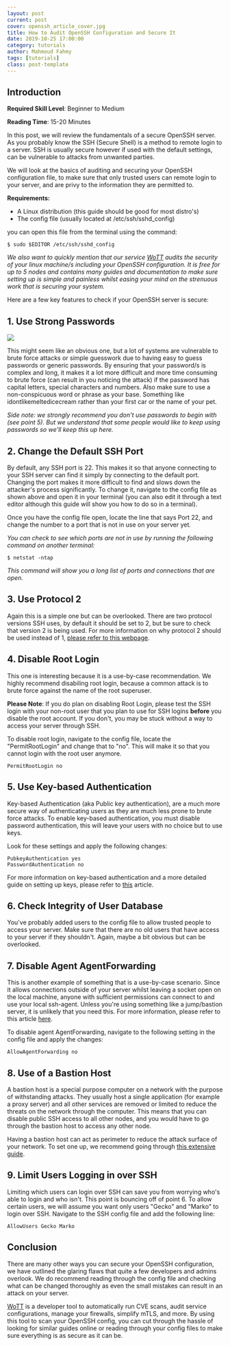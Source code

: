 ```yaml
---
layout: post
current: post
cover: openssh_article_cover.jpg
title: How to Audit OpenSSH Configuration and Secure It
date: 2019-10-25 17:00:00
category: tutorials
author: Mahmoud Fahmy
tags: [tutorials]
class: post-template
---
```



## Introduction

**Required Skill Level**: Beginner to Medium

**Reading Time**: 15-20 Minutes

In this post, we will review the fundamentals of a secure OpenSSH server. As you probably know the SSH (Secure Shell) is a method to remote login to a server. SSH is usually secure however if used with the default settings, can be vulnerable to attacks from unwanted parties.

We will look at the basics of auditing and securing your OpenSSH configuration file, to make sure that only trusted users can remote login to your server, and are privy to the information they are permitted to.

**Requirements:**
* A Linux distribution (this guide should be good for most distro's)
* The config file (usually located at /etc/ssh/sshd_config)

you can open this file from the terminal using the command:

```
$ sudo $EDITOR /etc/ssh/sshd_config
```

*We also want to quickly mention that our service [WoTT](https://wott.io/) audits the security of your linux machine/s including your OpenSSH configuration. It is free for up to 5 nodes and contains many guides and documentation to make sure setting up is simple and painless whilst easing your mind on the strenuous work that is securing your system.*

Here are a few key features to check if your OpenSSH server is secure:

## 1. Use Strong Passwords

![](https://imgs.xkcd.com/comics/password_strength.png )

This might seem like an obvious one, but a lot of systems are vulnerable to brute force attacks or simple guesswork due to having easy to guess passwords or generic passwords. By ensuring that your password/s is complex and long, it makes it a lot more difficult and more time consuming to brute force (can result in you noticing the attack) if the password has capital letters, special characters and numbers. Also make sure to use a non-conspicuous word or phrase as your base. Something like idontlikemeltedicecream rather than your first car or the name of your pet.

*Side note: we strongly recommend you don't use passwords to begin with (see point 5). But we understand that some people would like to keep using passwords so we'll keep this up here.*

## 2. Change the Default SSH Port

By default, any SSH port is 22. This makes it so that anyone connecting to your SSH server can find it simply by connecting to the default port. Changing the port makes it more difficult to find and slows down the attacker's process significantly. To change it, navigate to the config file as shown above and open it in your terminal (you can also edit it through a text editor although this guide will show you how to do so in a terminal).

Once you have the config file open, locate the line that says Port 22, and change the number to a port that is not in use on your server yet.

*You can check to see which ports are not in use by running the following command on another terminal:*

```
$ netstat -ntap
```

*This command will show you a long list of ports and connections that are open.*

## 3. Use Protocol 2

Again this is a simple one but can be overlooked. There are two protocol versions SSH uses, by default it should be set to 2, but be sure to check that version 2 is being used. For more information on why protocol 2 should be used instead of 1, [please refer to this webpage](http://www.snailbook.com/faq/ssh-1-vs-2.auto.html).

## 4. Disable Root Login

This one is interesting because it is a use-by-case recommendation. We highly recommend disabiling root login, because a common attack is to brute force against the name of the root superuser.

**Please Note**: If you do plan on disabling Root Login, please test the SSH login with your non-root user that you plan to use for SSH logins **before** you disable the root account. If you don't, you may be stuck without a way to access your server through SSH.

To disable root login, navigate to the config file, locate the "PermitRootLogin" and change that to "no". This will make it so that you cannot login with the root user anymore.

```
PermitRootLogin no
```

## 5. Use Key-based Authentication

Key-based Authentication (aka Public key authentication), are a much more secure way of authenticating users as they are much less prone to brute force attacks. To enable key-based authentication, you must disable password authentication, this will leave your users with no choice but to use keys.

Look for these settings and apply the following changes:

```
PubkeyAuthentication yes
PasswordAuthentication no
```

For more information on key-based authentication and a more detailed guide on setting up keys, please refer to [this](https://linux-audit.com/using-ssh-keys-instead-of-passwords/) article.


## 6. Check Integrity of User Database

You've probably added users to the config file to allow trusted people to access your server. Make sure that there are no old users that have access to your server if they shouldn't. Again, maybe a bit obvious but can be overlooked.

## 7. Disable Agent AgentForwarding

This is another example of something that is a use-by-case scenario. Since it allows connections outside of your server whilst leaving a socket open on the local machine, anyone with sufficient permissions can connect to and use your local ssh-agent. Unless you're using something like a jump/bastion server, it is unlikely that you need this. For more information, please refer to this article [here](https://heipei.io/2015/02/26/SSH-Agent-Forwarding-considered-harmful/).

To disable agent AgentForwarding, navigate to the following setting in the config file and apply the changes:

```
AllowAgentForwarding no
```

## 8. Use of a Bastion Host

A bastion host is a special purpose computer on a network with the purpose of withstanding attacks. They usually host a single application (for example a proxy server) and all other services are removed or limited to reduce the threats on the network through the computer. This means that you can disable public SSH access to all other nodes, and you would have to go through the bastion host to access any other node.

Having a bastion host can act as perimeter to reduce the attack surface of your network. To set one up, we recommend going through [this extensive guide](https://blog.scottlowe.org/2015/11/21/using-ssh-bastion-host/).

## 9. Limit Users Logging in over SSH

Limiting which users can login over SSH can save you from worrying who's able to login and who isn't. This point is bouncing off of point 6. To allow certain users, we will assume you want only users "Gecko" and "Marko" to login over SSH. Navigate to the SSH config file and add the following line:

```
AllowUsers Gecko Marko
```

## Conclusion

There are many other ways you can secure your OpenSSH configuration, we have outlined the glaring flaws that quite a few developers and admins overlook. We do recommend reading through the config file and checking what can be changed thoroughly as even the small mistakes can result in an attack on your server.

[WoTT](https://wott.io/) is a developer tool to automatically run CVE scans, audit service configurations, manage your firewalls, simplify mTLS, and more. By using this tool to scan your OpenSSH config, you can cut through the hassle of looking for similar guides online or reading through your config files to make sure everything is as secure as it can be.
